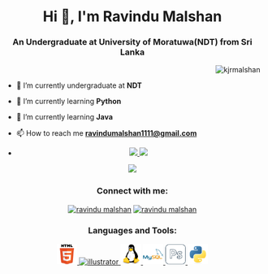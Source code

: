 <h1 align="center">Hi 👋, I'm Ravindu Malshan</h1>
<h3 align="center">An Undergraduate at University of Moratuwa(NDT) from Sri Lanka</h3>

<p align="right"> <img src="https://komarev.com/ghpvc/?username=kjrmalshan&label=Profile%20views&color=0e75b6&style=flat" alt="kjrmalshan" /> </p>

- 🔭 I’m currently undergraduate at **NDT**

- 🌱 I’m currently learning **Python**

- 🌱 I’m currently learning **Java**

- 📫 How to reach me **ravindumalshan1111@gmail.com**
- <p align="center">
  <a href="https://github.com/KJRMalshan">
    <img height="180em" src="https://github-readme-stats-eight-theta.vercel.app/api?username=KJRMalshan&show_icons=true&theme=algolia&include_all_commits=true&count_private=true"/>
  </a>
  <a href="https://github.com/KJRMalshan">
    <img height="180em" src="https://github-readme-stats-eight-theta.vercel.app/api/top-langs/?username=KJRMalshan&layout=compact&langs_count=8&theme=algolia"/>
  </a>
</p>

<p align="center">
  <img height="180em" src="https://github-readme-streak-stats.herokuapp.com/?user=KJRMalshan&theme=dark&hide_border=true"/>
</p>

<h3 align="center">Connect with me:</h3>
<p align="center">
<a href="https://linkedin.com/in/ravindu malshan" target="blank"><img align="center" src="https://raw.githubusercontent.com/rahuldkjain/github-profile-readme-generator/master/src/images/icons/Social/linked-in-alt.svg" alt="ravindu malshan" height="30" width="40" /></a>
<a href="https://fb.com/ravindu malshan" target="blank"><img align="center" src="https://raw.githubusercontent.com/rahuldkjain/github-profile-readme-generator/master/src/images/icons/Social/facebook.svg" alt="ravindu malshan" height="30" width="40" /></a>
</p>

<h3 align="center">Languages and Tools:</h3>
<p align="center"> <a href="https://www.w3.org/html/" target="_blank" rel="noreferrer"> <img src="https://raw.githubusercontent.com/devicons/devicon/master/icons/html5/html5-original-wordmark.svg" alt="html5" width="40" height="40"/> </a> <a href="https://www.adobe.com/in/products/illustrator.html" target="_blank" rel="noreferrer"> <img src="https://www.vectorlogo.zone/logos/adobe_illustrator/adobe_illustrator-icon.svg" alt="illustrator" width="40" height="40"/> </a> <a href="https://www.linux.org/" target="_blank" rel="noreferrer"> <img src="https://raw.githubusercontent.com/devicons/devicon/master/icons/linux/linux-original.svg" alt="linux" width="40" height="40"/> </a> <a href="https://www.mysql.com/" target="_blank" rel="noreferrer"> <img src="https://raw.githubusercontent.com/devicons/devicon/master/icons/mysql/mysql-original-wordmark.svg" alt="mysql" width="40" height="40"/> </a> <a href="https://www.photoshop.com/en" target="_blank" rel="noreferrer"> <img src="https://raw.githubusercontent.com/devicons/devicon/master/icons/photoshop/photoshop-line.svg" alt="photoshop" width="40" height="40"/> </a> <a href="https://www.python.org" target="_blank" rel="noreferrer"> <img src="https://raw.githubusercontent.com/devicons/devicon/master/icons/python/python-original.svg" alt="python" width="40" height="40"/> </a> </p>
